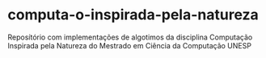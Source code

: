 # computa-o-inspirada-pela-natureza
Reposítório com implementações de algotimos da disciplina Computação Inspirada pela Natureza do Mestrado em Ciência da Computação UNESP
